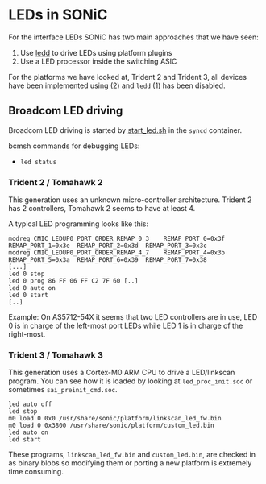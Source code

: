 # LEDs in SONiC

For the interface LEDs SONiC has two main approaches that we have seen:

 1) Use [ledd](https://github.com/Azure/sonic-platform-daemons/tree/master/sonic-ledd) to drive LEDs using platform plugins
 2) Use a LED processor inside the switching ASIC

For the platforms we have looked at, Trident 2 and Trident 3, all devices have been implemented using (2) and `ledd` (1) has been disabled.

## Broadcom LED driving

Broadcom LED driving is started by
[start_led.sh](https://github.com/Azure/sonic-buildimage/blob/master/platform/broadcom/docker-syncd-brcm/start_led.sh)
in the `syncd` container.

bcmsh commands for debugging LEDs:

  * `led status`

### Trident 2 / Tomahawk 2

This generation uses an unknown micro-controller architecture. Trident 2 has 2 controllers, Tomahawk 2 seems to have at least 4.

A typical LED programming looks like this:
```
modreg CMIC_LEDUP0_PORT_ORDER_REMAP_0_3    REMAP_PORT_0=0x3f  REMAP_PORT_1=0x3e  REMAP_PORT_2=0x3d  REMAP_PORT_3=0x3c   
modreg CMIC_LEDUP0_PORT_ORDER_REMAP_4_7    REMAP_PORT_4=0x3b  REMAP_PORT_5=0x3a  REMAP_PORT_6=0x39  REMAP_PORT_7=0x38   
[...]
led 0 stop
led 0 prog 86 FF 06 FF C2 7F 60 [..]
led 0 auto on
led 0 start
[..]
```

Example: On AS5712-54X it seems that two LED controllers are in use, LED 0 is in charge of the left-most port LEDs while LED 1 is in charge of the right-most.

### Trident 3 / Tomahawk 3

This generation uses a Cortex-M0 ARM CPU to drive a LED/linkscan program.
You can see how it is loaded by looking at `led_proc_init.soc` or sometimes `sai_preinit_cmd.soc`.

```
led auto off
led stop
m0 load 0 0x0 /usr/share/sonic/platform/linkscan_led_fw.bin
m0 load 0 0x3800 /usr/share/sonic/platform/custom_led.bin
led auto on
led start
```

These programs, `linkscan_led_fw.bin` and `custom_led.bin`, are checked in as
binary blobs so modifying them or porting a new platform is extremely time consuming.
